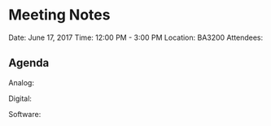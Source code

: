 # Meeting Notes

Date: June 17, 2017
Time: 12:00 PM - 3:00 PM
Location: BA3200
Attendees: 

## Agenda
Analog: 

Digital: 

Software: 


